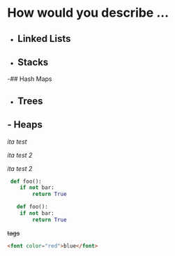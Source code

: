 # How would you describe ...
 
- ## Linked Lists
- ## Stacks
-## Hash Maps
- ## Trees
## - Heaps



*ita test*

_ita test 2_

_ita test
 2_
```Python
 def foo():
    if not bar:
        return True
```

```python
   def foo():
    if not bar:
        return True
```

<del>tags</del>

```html
<font color="red">blue</font>
```
